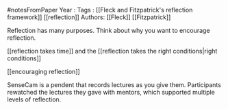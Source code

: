 #notesFromPaper
Year   :
Tags   : [[Fleck and Fitzpatrick's reflection framework]] [[reflection]]
Authors: [[Fleck]] [[Fitzpatrick]]

Reflection has many purposes. Think about why you want to encourage reflection.

[[reflection takes time]] and the [[reflection takes the right conditions|right conditions]]

[[encouraging reflection]]

SenseCam is a pendent that records lectures as you give them. Participants rewatched the lectures they gave with mentors, which supported multiple levels of reflection.

